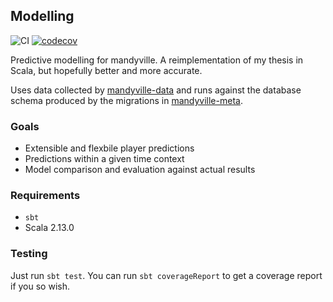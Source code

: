 ## Modelling

![CI](https://github.com/sirgraystar/mandyville-modelling/actions/workflows/ci.yml/badge.svg)
[![codecov](https://codecov.io/gh/sirgraystar/mandyville-modelling/branch/main/graph/badge.svg?token=E901EPLINY)](https://codecov.io/gh/sirgraystar/mandyville-modelling)

Predictive modelling for mandyville. A reimplementation of my thesis
in Scala, but hopefully better and more accurate.

Uses data collected by
[mandyville-data](https://github.com/sirgraystar/mandyville-data)
and runs against the database schema produced by the migrations in
[mandyville-meta](https://github.com/sirgraystar/mandyville-meta).

### Goals
  * Extensible and flexbile player predictions
  * Predictions within a given time context
  * Model comparison and evaluation against actual results

### Requirements
  * `sbt`
  * Scala 2.13.0

### Testing

Just run `sbt test`. You can run `sbt coverageReport` to get a
coverage report if you so wish.
